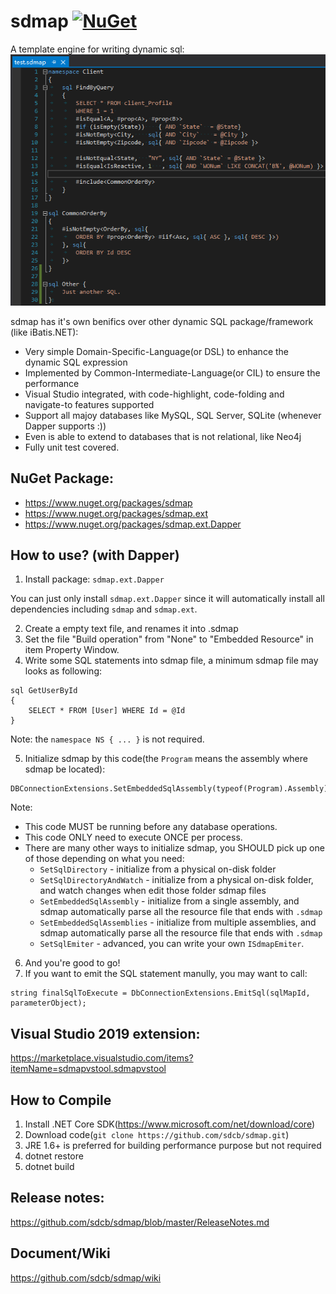 # sdmap [![NuGet](https://img.shields.io/badge/nuget-0.16.1-blue.svg)](https://www.nuget.org/packages/sdmap)
A template engine for writing dynamic sql:
![vstool](./sdmap/src/sdmap.vstool/vstool.png)

sdmap has it's own benifics over other dynamic SQL package/framework (like iBatis.NET):
* Very simple Domain-Specific-Language(or DSL) to enhance the dynamic SQL expression
* Implemented by Common-Intermediate-Language(or CIL) to ensure the performance
* Visual Studio integrated, with code-highlight, code-folding and navigate-to features supported
* Support all majoy databases like MySQL, SQL Server, SQLite (whenever Dapper supports :))
* Even is able to extend to databases that is not relational, like Neo4j
* Fully unit test covered.

## NuGet Package:
* https://www.nuget.org/packages/sdmap
* https://www.nuget.org/packages/sdmap.ext
* https://www.nuget.org/packages/sdmap.ext.Dapper

## How to use? (with Dapper)
1. Install package: `sdmap.ext.Dapper`

You can just only install `sdmap.ext.Dapper` since it will automatically install all dependencies including `sdmap` and `sdmap.ext`.

2. Create a empty text file, and renames it into .sdmap
3. Set the file "Build operation" from "None" to "Embedded Resource" in item Property Window.
4. Write some SQL statements into sdmap file, a minimum sdmap file may looks as following:

```
sql GetUserById
{
    SELECT * FROM [User] WHERE Id = @Id
}
```

Note: the `namespace NS { ... }` is not required.

5. Initialize sdmap by this code(the `Program` means the assembly where sdmap be located): 
```
DBConnectionExtensions.SetEmbeddedSqlAssembly(typeof(Program).Assembly);
```

Note:
  * This code MUST be running before any database operations.
  * This code ONLY need to execute ONCE per process.
  * There are many other ways to initialize sdmap, you SHOULD pick up one of those depending on what you need:
    * `SetSqlDirectory` - initialize from a physical on-disk folder
    * `SetSqlDirectoryAndWatch` - initialize from a physical on-disk folder, and watch changes when edit those folder sdmap files
    * `SetEmbeddedSqlAssembly` - initialize from a single assembly, and sdmap automatically parse all the resource file that ends with `.sdmap`
    * `SetEmbeddedSqlAssemblies` - initialize from multiple assemblies, and sdmap automatically parse all the resource file that ends with `.sdmap`
    * `SetSqlEmiter` - advanced, you can write your own `ISdmapEmiter`.
6. And you're good to go!
7. If you want to emit the SQL statement manully, you may want to call: 

```
string finalSqlToExecute = DbConnectionExtensions.EmitSql(sqlMapId, parameterObject);
```


## Visual Studio 2019 extension:
https://marketplace.visualstudio.com/items?itemName=sdmapvstool.sdmapvstool

## How to Compile
1. Install .NET Core SDK(https://www.microsoft.com/net/download/core)
2. Download code(`git clone https://github.com/sdcb/sdmap.git`)
3. JRE 1.6+ is preferred for building performance purpose but not required
4. dotnet restore
5. dotnet build

## Release notes: 
https://github.com/sdcb/sdmap/blob/master/ReleaseNotes.md

## Document/Wiki
https://github.com/sdcb/sdmap/wiki
